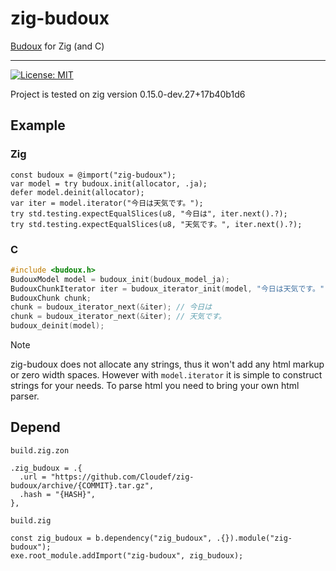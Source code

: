 # zig-budoux

[Budoux](https://github.com/google/budoux) for Zig (and C)

---

[![License: MIT](https://img.shields.io/badge/License-MIT-yellow.svg)](https://opensource.org/licenses/MIT)

Project is tested on zig version 0.15.0-dev.27+17b40b1d6

## Example

### Zig

```zig
const budoux = @import("zig-budoux");
var model = try budoux.init(allocator, .ja);
defer model.deinit(allocator);
var iter = model.iterator("今日は天気です。");
try std.testing.expectEqualSlices(u8, "今日は", iter.next().?);
try std.testing.expectEqualSlices(u8, "天気です。", iter.next().?);
```

### C

```c
#include <budoux.h>
BudouxModel model = budoux_init(budoux_model_ja);
BudouxChunkIterator iter = budoux_iterator_init(model, "今日は天気です。");
BudouxChunk chunk;
chunk = budoux_iterator_next(&iter); // 今日は
chunk = budoux_iterator_next(&iter); // 天気です。
budoux_deinit(model);
```

> [!NOTE]
> zig-budoux does not allocate any strings, thus it won't add any html markup or zero width spaces.
> However with `model.iterator` it is simple to construct strings for your needs.
> To parse html you need to bring your own html parser.

## Depend

`build.zig.zon`
```zig
.zig_budoux = .{
  .url = "https://github.com/Cloudef/zig-budoux/archive/{COMMIT}.tar.gz",
  .hash = "{HASH}",
},
```

`build.zig`
```zig
const zig_budoux = b.dependency("zig_budoux", .{}).module("zig-budoux");
exe.root_module.addImport("zig-budoux", zig_budoux);
```

